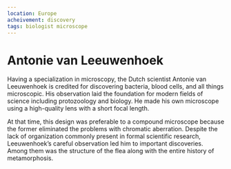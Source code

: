```yaml
---
location: Europe
acheivement: discovery
tags: biologist microscope
---
```


# Antonie van Leeuwenhoek

Having a specialization in microscopy, the Dutch scientist Antonie van Leeuwenhoek is credited for discovering bacteria, blood cells, and all things microscopic. His observation laid the foundation for modern fields of science including protozoology and biology. He made his own microscope using a high-quality lens with a short focal length.

At that time, this design was preferable to a compound microscope because the former eliminated the problems with chromatic aberration. Despite the lack of organization commonly present in formal scientific research, Leeuwenhoek’s careful observation led him to important discoveries. Among them was the structure of the flea along with the entire history of metamorphosis.